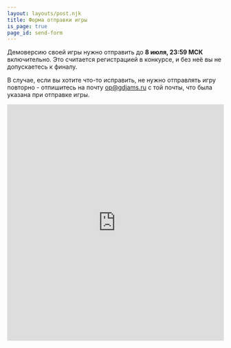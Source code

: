 ```yaml
---
layout: layouts/post.njk
title: Форма отправки игры
is_page: true
page_id: send-form
---
```


Демоверсию своей игры нужно отправить до **8 июля, 23:59 МСК** включительно. Это считается регистрацией в конкурсе, и без неё вы не допускаетесь к финалу.

В случае, если вы хотите что-то исправить, не нужно отправлять игру повторно - отпишитесь на почту [op@gdjams.ru](mailto:op@gdjams.ru) с той почты, что была указана при отправке игры.

<iframe src="https://docs.google.com/forms/d/e/1FAIpQLScNZcqwc8UD2HPBgy87rKg0bJXdQe2umFba6XkDP20erUCSTw/viewform?embedded=true" width="100%" height="550" frameborder="0" marginheight="0" marginwidth="0">Loading…</iframe>

